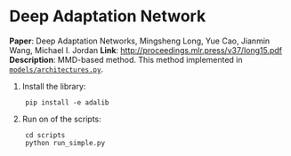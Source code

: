 # Deep Adaptation Network
**Paper**: Deep Adaptation Networks, Mingsheng Long, Yue Cao, Jianmin Wang, Michael I. Jordan
**Link**: http://proceedings.mlr.press/v37/long15.pdf
**Description**: MMD-based method. This method implemented in [`models/architectures.py`](adalib/ada/models/architectures.py).


1. Install the library:
```
    pip install -e adalib
```
2. Run on of the scripts:
```
    cd scripts
    python run_simple.py
```
